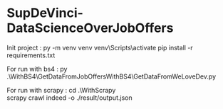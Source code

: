 # SupDeVinci-DataScienceOverJobOffers

Init project :
py -m venv venv
venv\Scripts\activate
pip install -r requirements.txt

For run with bs4 :
py .\WithBS4\GetDataFromJobOffersWithBS4\GetDataFromWeLoveDev.py

For run with scrapy :
cd .\WithScrapy\
scrapy crawl indeed -o ./result/output.json